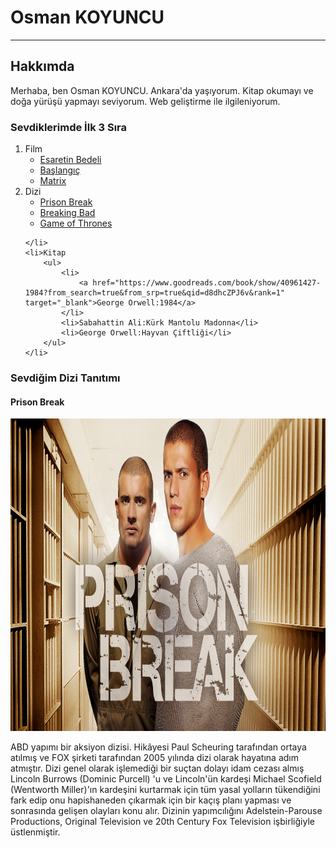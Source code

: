 <!-- Yazan kişinin ad ve soyadı başlangıç -->
<h1>Osman KOYUNCU</h1>
<hr>
<!-- Yazan kişinin ad ve soyadı son -->
<!-- Yazan kişi hakkında bilgiler başlagıç -->
<h2>Hakkımda</h2>
<p>Merhaba, ben Osman KOYUNCU. Ankara'da yaşıyorum. Kitap okumayı ve doğa yürüşü yapmayı seviyorum. Web geliştirme ile ilgileniyorum. </p>
<!-- Yazan kişi hakkında bilgiler son -->
<!-- İlgi alanları başlangıç -->
<div>
<h3>Sevdiklerimde İlk 3 Sıra</h3>
<ol>
    <li>Film
        <ul>
            <li>
                <a href="https://www.imdb.com/title/tt0111161/?pf_rd_m=A2FGELUUNOQJNL&pf_rd_p=1a264172-ae11-42e4-8ef7-7fed1973bb8f&pf_rd_r=G4BTENMBQGFK8ZGT5MDE&pf_rd_s=center-1&pf_rd_t=15506&pf_rd_i=top&ref_=chttp_tt_1" target="_blank">Esaretin Bedeli</a>
            </li>
            <li>
                <a href="https://www.imdb.com/title/tt1375666/?pf_rd_m=A2FGELUUNOQJNL&pf_rd_p=1a264172-ae11-42e4-8ef7-7fed1973bb8f&pf_rd_r=G4BTENMBQGFK8ZGT5MDE&pf_rd_s=center-1&pf_rd_t=15506&pf_rd_i=top&ref_=chttp_tt_13" target="_blank">Başlangıç</a>
            </li>
            <li>
                <a href="https://www.imdb.com/title/tt0133093/?pf_rd_m=A2FGELUUNOQJNL&pf_rd_p=1a264172-ae11-42e4-8ef7-7fed1973bb8f&pf_rd_r=G4BTENMBQGFK8ZGT5MDE&pf_rd_s=center-1&pf_rd_t=15506&pf_rd_i=top&ref_=chttp_tt_16" target="_blank">Matrix</a>
            </li>
        </ul>
    </li>
    <li>Dizi
        <ul>
            <li>
                <a href="https://www.imdb.com/title/tt0455275/?ref_=fn_al_tt_1" target="_blank">Prison Break</a>
            </li>
            <li>
                <a href="https://www.imdb.com/title/tt0903747/?pf_rd_m=A2FGELUUNOQJNL&pf_rd_p=12230b0e-0e00-43ed-9e59-8d5353703cce&pf_rd_r=XRNA0GWRH4A6EZSQM83P&pf_rd_s=center-1&pf_rd_t=15506&pf_rd_i=toptv&ref_=chttvtp_tt_2" target="_blank">Breaking Bad</a>
            </li>
            <li>
                <a href="https://www.imdb.com/title/tt0944947/?pf_rd_m=A2FGELUUNOQJNL&pf_rd_p=12230b0e-0e00-43ed-9e59-8d5353703cce&pf_rd_r=XRNA0GWRH4A6EZSQM83P&pf_rd_s=center-1&pf_rd_t=15506&pf_rd_i=toptv&ref_=chttvtp_tt_13" target="_blank">Game of Thrones</a>
            </li>
        </ul>

    </li>
    <li>Kitap
        <ul>
            <li>
                <a href="https://www.goodreads.com/book/show/40961427-1984?from_search=true&from_srp=true&qid=d8dhcZPJ6v&rank=1" target="_blank">George Orwell:1984</a>
            </li>
            <li>Sabahattin Ali:Kürk Mantolu Madonna</li>
            <li>George Orwell:Hayvan Çiftliği</li>
        </ul>
    </li>
</ol>
</div>
<!-- İlgi alanları son -->
<!-- Dizi tanıtımı başlangıç -->
<h3>Sevdiğim Dizi Tanıtımı</h3>
<h4>Prison Break</h4>
<img src="images/kapak.jpg" alt="Prison Break" width="1000" height="500">
<p>
    ABD yapımı bir aksiyon dizisi. Hikâyesi Paul Scheuring tarafından ortaya atılmış ve FOX şirketi tarafından 2005 yılında dizi olarak hayatına adım atmıştır. Dizi genel olarak işlemediği bir suçtan dolayı idam cezası almış Lincoln Burrows (Dominic Purcell) 'u ve Lincoln'ün kardeşi Michael Scofield (Wentworth Miller)'ın kardeşini kurtarmak için tüm yasal yolların tükendiğini fark edip onu hapishaneden çıkarmak için bir kaçış planı yapması ve sonrasında gelişen olayları konu alır. Dizinin yapımcılığını Adelstein-Parouse Productions, Original Television ve 20th Century Fox Television işbirliğiyle üstlenmiştir.
</p>